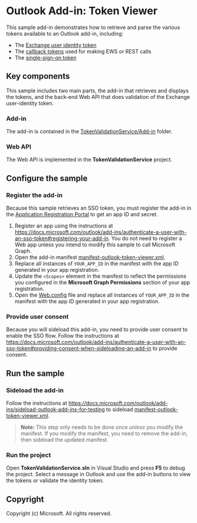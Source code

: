 # Outlook Add-in: Token Viewer

This sample add-in demonstrates how to retrieve and parse the various tokens available to an Outlook add-in, including:

- The [Exchange user identity token](https://docs.microsoft.com/en-us/outlook/add-ins/inside-the-identity-token)
- The [callback tokens](https://dev.office.com/reference/add-ins/outlook/1.5/Office.context.mailbox?product=outlook) used for making EWS or REST calls
- The [single-sign-on token](https://docs.microsoft.com/en-us/outlook/add-ins/authenticate-a-user-with-an-sso-token)

## Key components

This sample includes two main parts, the add-in that retrieves and displays the tokens, and the back-end Web API that does validation of the Exchange user-identity token.

### Add-in

The add-in is contained in the [TokenValidationService/Add-in](TokenValidationService/Add-in) folder.

### Web API

The Web API is implemented in the **TokenValidationService** project.

## Configure the sample

### Register the add-in

Because this sample retrieves an SSO token, you must register the add-in in the [Application Registration Portal](https://apps.dev.microsoft.com/) to get an app ID and secret.

1. Register an app using the instructions at https://docs.microsoft.com/outlook/add-ins/authenticate-a-user-with-an-sso-token#registering-your-add-in. You do not need to register a Web app unless you intend to modify this sample to call Microsoft Graph.
1. Open the add-in manifest [manifest-outlook-token-viewer.xml](TokenValidationService/Add-in/manifest-outlook-token-viewer.xml).
1. Replace all instances of `YOUR_APP_ID` in the manifest with the app ID generated in your app registration.
1. Update the `<Scopes>` element in the manifest to reflect the permissions you configured in the **Microsoft Graph Permissions** section of your app registration.
1. Open the [Web.config](TokenValidationService/Web.config) file and replace all instances of `YOUR_APP_ID` in the manifest with the app ID generated in your app registration.

### Provide user consent

Because you will sideload this add-in, you need to provide user consent to enable the SSO flow. Follow the instructions at https://docs.microsoft.com/outlook/add-ins/authenticate-a-user-with-an-sso-token#providing-consent-when-sideloading-an-add-in to provide consent.

## Run the sample

### Sideload the add-in

Follow the instructions at https://docs.microsoft.com/outlook/add-ins/sideload-outlook-add-ins-for-testing to sideload [manifest-outlook-token-viewer.xml](TokenValidationService/Add-in/manifest-outlook-token-viewer.xml).

> **Note:** This step only needs to be done once *unless* you modify the manifest. If you modify the manifest, you need to remove the add-in, then sideload the updated manifest.

### Run the project

Open **TokenValidationService.sln** in Visual Studio and press **F5** to debug the project. Select a message in Outlook and use the add-in buttons to view the tokens or validate the identity token.

## Copyright

Copyright (c) Microsoft. All rights reserved.